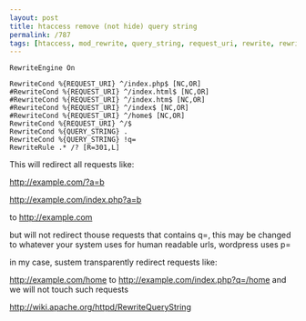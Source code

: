 ```yaml
---
layout: post
title: htaccess remove (not hide) query string
permalink: /787
tags: [htaccess, mod_rewrite, query_string, request_uri, rewrite, rewritecond, rewriterule]
---
```


    RewriteEngine On

    RewriteCond %{REQUEST_URI} ^/index.php$ [NC,OR]
    #RewriteCond %{REQUEST_URI} ^/index.html$ [NC,OR]
    #RewriteCond %{REQUEST_URI} ^/index.htm$ [NC,OR]
    #RewriteCond %{REQUEST_URI} ^/index$ [NC,OR]
    #RewriteCond %{REQUEST_URI} ^/home$ [NC,OR]
    RewriteCond %{REQUEST_URI} ^/$
    RewriteCond %{QUERY_STRING} .
    RewriteCond %{QUERY_STRING} !q=
    RewriteRule .* /? [R=301,L]

This will redirect all requests like:

http://example.com/?a=b

http://example.com/index.php?a=b

to http://example.com

but will not redirect thouse requests that contains q=, this may be changed to whatever your system uses for human readable urls, wordpress uses p=

in my case, sustem transparently redirect requests like:

http://example.com/home to http://example.com/index.php?q=/home and we will not touch such requests

<http://wiki.apache.org/httpd/RewriteQueryString>
